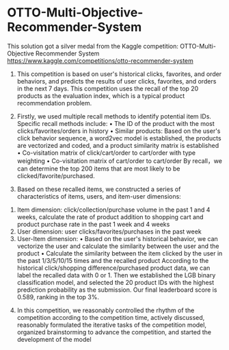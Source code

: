 # OTTO-Multi-Objective-Recommender-System
This solution got a silver medal from the Kaggle competition: OTTO-Multi-Objective Recommender System
https://www.kaggle.com/competitions/otto-recommender-system

1. This competition is based on user's historical clicks, favorites, and order behaviors, and
predicts the results of user clicks, favorites, and orders in the next 7 days. This competition uses
the recall of the top 20 products as the evaluation index, which is a typical product
recommendation problem.

2. Firstly, we used multiple recall methods to identify potential item IDs. Specific recall methods
include:
• The ID of the product with the most clicks/favorites/orders in history
• Similar products: Based on the user's click behavior sequence, a word2vec model is
established, the products are vectorized and coded, and a product similarity matrix is
established
• Co-visitation matrix of click/cart/order to cart/order with type weighting
• Co-visitation matrix of cart/order to cart/order
By recall，we can determine the top 200 items that are most likely to be
clicked/favorite/purchased.

3. Based on these recalled items, we constructed a series of characteristics of items, users, and
item-user dimensions:
1) Item dimension: click/collection/purchase volume in the past 1 and 4 weeks, calculate the
rate of product addition to shopping cart and product purchase rate in the past 1 week and 4
weeks
2) User dimension: user clicks/favorites/purchases in the past week
3) User-Item dimension:
• Based on the user's historical behavior, we can vectorize the user and calculate the similarity
between the user and the product
• Calculate the similarity between the item clicked by the user in the past 1/3/5/10/15 times
and the recalled product
According to the historical click/shopping difference/purchased product data, we can label the
recalled data with 0 or 1. Then we established the LGB binary classification model, and selected
the 20 product IDs with the highest prediction probability as the submission. Our final
leaderboard score is 0.589, ranking in the top 3%.

4. In this competition, we reasonably controlled the rhythm of the competition according to the
competition time, actively discussed, reasonably formulated the iterative tasks of the
competition model, organized brainstorming to advance the competition, and started the
development of the model
